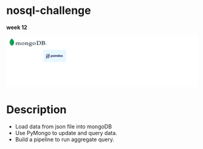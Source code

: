 # nosql-challenge  
**week 12**

<img src="Resources/nosql_challenge.png"/>  


# Description
- Load data from json file into mongoDB  
- Use PyMongo to update and query data.  
- Build a pipeline to run aggregate query.
